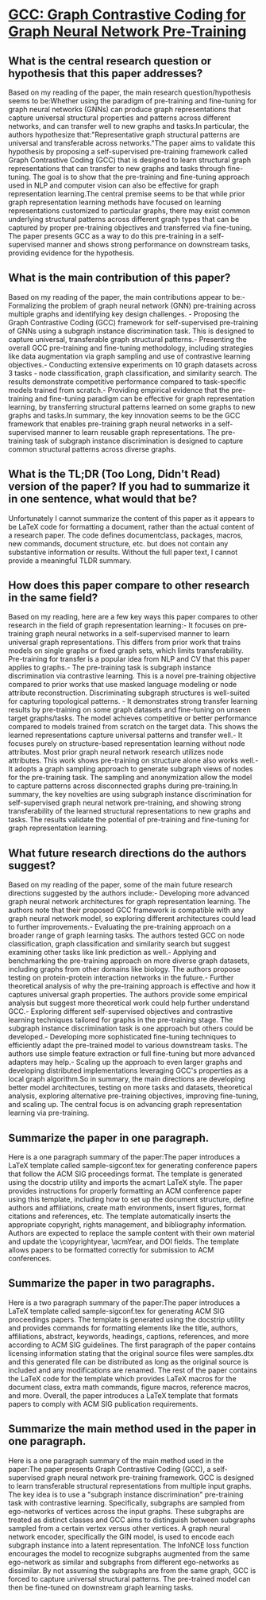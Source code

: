 # [GCC: Graph Contrastive Coding for Graph Neural Network Pre-Training](https://arxiv.org/abs/2006.09963)

## What is the central research question or hypothesis that this paper addresses?

 Based on my reading of the paper, the main research question/hypothesis seems to be:Whether using the paradigm of pre-training and fine-tuning for graph neural networks (GNNs) can produce graph representations that capture universal structural properties and patterns across different networks, and can transfer well to new graphs and tasks.In particular, the authors hypothesize that:"Representative graph structural patterns are universal and transferable across networks."The paper aims to validate this hypothesis by proposing a self-supervised pre-training framework called Graph Contrastive Coding (GCC) that is designed to learn structural graph representations that can transfer to new graphs and tasks through fine-tuning. The goal is to show that the pre-training and fine-tuning approach used in NLP and computer vision can also be effective for graph representation learning.The central premise seems to be that while prior graph representation learning methods have focused on learning representations customized to particular graphs, there may exist common underlying structural patterns across different graph types that can be captured by proper pre-training objectives and transferred via fine-tuning. The paper presents GCC as a way to do this pre-training in a self-supervised manner and shows strong performance on downstream tasks, providing evidence for the hypothesis.


## What is the main contribution of this paper?

 Based on my reading of the paper, the main contributions appear to be:- Formalizing the problem of graph neural network (GNN) pre-training across multiple graphs and identifying key design challenges. - Proposing the Graph Contrastive Coding (GCC) framework for self-supervised pre-training of GNNs using a subgraph instance discrimination task. This is designed to capture universal, transferable graph structural patterns.- Presenting the overall GCC pre-training and fine-tuning methodology, including strategies like data augmentation via graph sampling and use of contrastive learning objectives.- Conducting extensive experiments on 10 graph datasets across 3 tasks - node classification, graph classification, and similarity search. The results demonstrate competitive performance compared to task-specific models trained from scratch.- Providing empirical evidence that the pre-training and fine-tuning paradigm can be effective for graph representation learning, by transferring structural patterns learned on some graphs to new graphs and tasks.In summary, the key innovation seems to be the GCC framework that enables pre-training graph neural networks in a self-supervised manner to learn reusable graph representations. The pre-training task of subgraph instance discrimination is designed to capture common structural patterns across diverse graphs.


## What is the TL;DR (Too Long, Didn't Read) version of the paper? If you had to summarize it in one sentence, what would that be?

 Unfortunately I cannot summarize the content of this paper as it appears to be LaTeX code for formatting a document, rather than the actual content of a research paper. The code defines documentclass, packages, macros, new commands, document structure, etc. but does not contain any substantive information or results. Without the full paper text, I cannot provide a meaningful TLDR summary.


## How does this paper compare to other research in the same field?

 Based on my reading, here are a few key ways this paper compares to other research in the field of graph representation learning:- It focuses on pre-training graph neural networks in a self-supervised manner to learn universal graph representations. This differs from prior work that trains models on single graphs or fixed graph sets, which limits transferability. Pre-training for transfer is a popular idea from NLP and CV that this paper applies to graphs.- The pre-training task is subgraph instance discrimination via contrastive learning. This is a novel pre-training objective compared to prior works that use masked language modeling or node attribute reconstruction. Discriminating subgraph structures is well-suited for capturing topological patterns. - It demonstrates strong transfer learning results by pre-training on some graph datasets and fine-tuning on unseen target graphs/tasks. The model achieves competitive or better performance compared to models trained from scratch on the target data. This shows the learned representations capture universal patterns and transfer well.- It focuses purely on structure-based representation learning without node attributes. Most prior graph neural network research utilizes node attributes. This work shows pre-training on structure alone also works well.- It adopts a graph sampling approach to generate subgraph views of nodes for the pre-training task. The sampling and anonymization allow the model to capture patterns across disconnected graphs during pre-training.In summary, the key novelties are using subgraph instance discrimination for self-supervised graph neural network pre-training, and showing strong transferability of the learned structural representations to new graphs and tasks. The results validate the potential of pre-training and fine-tuning for graph representation learning.


## What future research directions do the authors suggest?

 Based on my reading of the paper, some of the main future research directions suggested by the authors include:- Developing more advanced graph neural network architectures for graph representation learning. The authors note that their proposed GCC framework is compatible with any graph neural network model, so exploring different architectures could lead to further improvements.- Evaluating the pre-training approach on a broader range of graph learning tasks. The authors tested GCC on node classification, graph classification and similarity search but suggest examining other tasks like link prediction as well.- Applying and benchmarking the pre-training approach on more diverse graph datasets, including graphs from other domains like biology. The authors propose testing on protein-protein interaction networks in the future.- Further theoretical analysis of why the pre-training approach is effective and how it captures universal graph properties. The authors provide some empirical analysis but suggest more theoretical work could help further understand GCC.- Exploring different self-supervised objectives and contrastive learning techniques tailored for graphs in the pre-training stage. The subgraph instance discrimination task is one approach but others could be developed.- Developing more sophisticated fine-tuning techniques to efficiently adapt the pre-trained model to various downstream tasks. The authors use simple feature extraction or full fine-tuning but more advanced adapters may help.- Scaling up the approach to even larger graphs and developing distributed implementations leveraging GCC's properties as a local graph algorithm.So in summary, the main directions are developing better model architectures, testing on more tasks and datasets, theoretical analysis, exploring alternative pre-training objectives, improving fine-tuning, and scaling up. The central focus is on advancing graph representation learning via pre-training.


## Summarize the paper in one paragraph.

 Here is a one paragraph summary of the paper:The paper introduces a LaTeX template called sample-sigconf.tex for generating conference papers that follow the ACM SIG proceedings format. The template is generated using the docstrip utility and imports the acmart LaTeX style. The paper provides instructions for properly formatting an ACM conference paper using this template, including how to set up the document structure, define authors and affiliations, create math environments, insert figures, format citations and references, etc. The template automatically inserts the appropriate copyright, rights management, and bibliography information. Authors are expected to replace the sample content with their own material and update the \copyrightyear, \acmYear, and DOI fields. The template allows papers to be formatted correctly for submission to ACM conferences.


## Summarize the paper in two paragraphs.

 Here is a two paragraph summary of the paper:The paper introduces a LaTeX template called sample-sigconf.tex for generating ACM SIG proceedings papers. The template is generated using the docstrip utility and provides commands for formatting elements like the title, authors, affiliations, abstract, keywords, headings, captions, references, and more according to ACM SIG guidelines. The first paragraph of the paper contains licensing information stating that the original source files were samples.dtx and this generated file can be distributed as long as the original source is included and any modifications are renamed. The rest of the paper contains the LaTeX code for the template which provides LaTeX macros for the document class, extra math commands, figure macros, reference macros, and more. Overall, the paper introduces a LaTeX template that formats papers to comply with ACM SIG publication requirements.


## Summarize the main method used in the paper in one paragraph.

 Here is a one paragraph summary of the main method used in the paper:The paper presents Graph Contrastive Coding (GCC), a self-supervised graph neural network pre-training framework. GCC is designed to learn transferable structural representations from multiple input graphs. The key idea is to use a "subgraph instance discrimination" pre-training task with contrastive learning. Specifically, subgraphs are sampled from ego-networks of vertices across the input graphs. These subgraphs are treated as distinct classes and GCC aims to distinguish between subgraphs sampled from a certain vertex versus other vertices. A graph neural network encoder, specifically the GIN model, is used to encode each subgraph instance into a latent representation. The InfoNCE loss function encourages the model to recognize subgraphs augmented from the same ego-network as similar and subgraphs from different ego-networks as dissimilar. By not assuming the subgraphs are from the same graph, GCC is forced to capture universal structural patterns. The pre-trained model can then be fine-tuned on downstream graph learning tasks.
